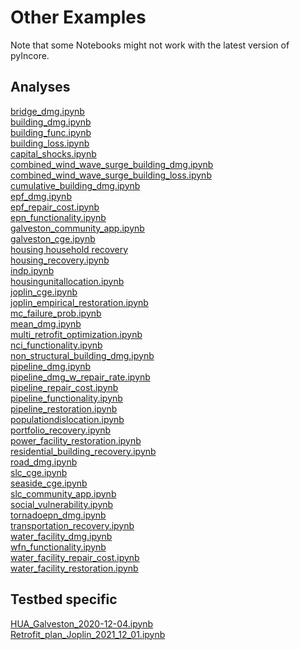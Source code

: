 # Other Examples

Note that some Notebooks might not work with the latest version of pyIncore.

## Analyses

[bridge_dmg.ipynb](https://github.com/IN-CORE/incore-docs/blob/main/notebooks/bridge_dmg.ipynb) <br />
[building_dmg.ipynb](https://github.com/IN-CORE/incore-docs/blob/main/notebooks/building_dmg.ipynb) <br />
[building_func.ipynb](https://github.com/IN-CORE/incore-docs/blob/main/notebooks/building_func.ipynb) <br />
[building_loss.ipynb](https://github.com/IN-CORE/incore-docs/blob/main/notebooks/building_loss.ipynb) <br />
[capital_shocks.ipynb](https://github.com/IN-CORE/incore-docs/blob/main/notebooks/capital_shocks.ipynb) <br />
[combined_wind_wave_surge_building_dmg.ipynb](https://github.com/IN-CORE/incore-docs/blob/main/notebooks/combined_wind_wave_surge_building_dmg.ipynb) <br />
[combined_wind_wave_surge_building_loss.ipynb](https://github.com/IN-CORE/incore-docs/blob/main/notebooks/combined_wind_wave_surge_building_loss.ipynb) <br />
[cumulative_building_dmg.ipynb](https://github.com/IN-CORE/incore-docs/blob/main/notebooks/cumulative_building_dmg.ipynb) <br />
[epf_dmg.ipynb](https://github.com/IN-CORE/incore-docs/blob/main/notebooks/epf_dmg.ipynb) <br />
[epf_repair_cost.ipynb](https://github.com/IN-CORE/incore-docs/blob/main/notebooks/epf_repair_cost.ipynb) <br />
[epn_functionality.ipynb](https://github.com/IN-CORE/incore-docs/blob/main/notebooks/epn_functionality.ipynb) <br />
[galveston_community_app.ipynb](https://github.com/IN-CORE/incore-docs/blob/main/notebooks/galveston_community_app.ipynb) <br />
[galveston_cge.ipynb](https://github.com/IN-CORE/incore-docs/blob/main/notebooks/galveston_cge.ipynb) <br />
[housing household recovery](https://github.com/IN-CORE/incore-docs/blob/main/notebooks/housing_household_recovery.ipynb) <br />
[housing_recovery.ipynb](https://github.com/IN-CORE/incore-docs/blob/main/notebooks/housing_recovery.ipynb) <br />
[indp.ipynb](https://github.com/IN-CORE/incore-docs/blob/main/notebooks/indp.ipynb) <br />
[housingunitallocation.ipynb](https://github.com/IN-CORE/incore-docs/blob/main/notebooks/housingunitallocation.ipynb) <br />
[joplin_cge.ipynb](https://github.com/IN-CORE/incore-docs/blob/main/notebooks/joplin_cge.ipynb) <br />
[joplin_empirical_restoration.ipynb](https://github.com/IN-CORE/incore-docs/blob/main/notebooks/joplin_empirical_restoration.ipynb) <br />
[mc_failure_prob.ipynb](https://github.com/IN-CORE/incore-docs/blob/main/notebooks/mc_failure_prob.ipynb) <br />
[mean_dmg.ipynb](https://github.com/IN-CORE/incore-docs/blob/main/notebooks/mean_dmg.ipynb) <br />
[multi_retrofit_optimization.ipynb](https://github.com/IN-CORE/incore-docs/blob/main/notebooks/multi_retrofit_optimization.ipynb) <br />
[nci_functionality.ipynb](https://github.com/IN-CORE/incore-docs/blob/main/notebooks/nci_functionality.ipynb) <br />
[non_structural_building_dmg.ipynb](https://github.com/IN-CORE/incore-docs/blob/main/notebooks/non_structural_building_dmg.ipynb) <br />
[pipeline_dmg.ipynb](https://github.com/IN-CORE/incore-docs/blob/main/notebooks/pipeline_dmg.ipynb) <br />
[pipeline_dmg_w_repair_rate.ipynb](https://github.com/IN-CORE/incore-docs/blob/main/notebooks/pipeline_dmg_w_repair_rate.ipynb) <br />
[pipeline_repair_cost.ipynb](https://github.com/IN-CORE/incore-docs/blob/main/notebooks/pipeline_repair_cost.ipynb) <br />
[pipeline_functionality.ipynb](https://github.com/IN-CORE/incore-docs/blob/main/notebooks/pipeline_functionality.ipynb) <br />
[pipeline_restoration.ipynb](https://github.com/IN-CORE/incore-docs/blob/main/notebooks/pipeline_restoration.ipynb) <br />
[populationdislocation.ipynb](https://github.com/IN-CORE/incore-docs/blob/main/notebooks/populationdislocation.ipynb) <br />
[portfolio_recovery.ipynb](https://github.com/IN-CORE/incore-docs/blob/main/notebooks/portfolio_recovery.ipynb) <br />
[power_facility_restoration.ipynb](https://github.com/IN-CORE/incore-docs/blob/main/notebooks/power_facility_restoration.ipynb) </br>
[residential_building_recovery.ipynb](https://github.com/IN-CORE/incore-docs/blob/main/notebooks/residential_building_recovery.ipynb) <br />
[road_dmg.ipynb](https://github.com/IN-CORE/incore-docs/blob/main/notebooks/road_dmg.ipynb) <br />
[slc_cge.ipynb](https://github.com/IN-CORE/incore-docs/blob/main/notebooks/slc_cge.ipynb) <br />
[seaside_cge.ipynb](https://github.com/IN-CORE/incore-docs/blob/main/notebooks/seaside_cge.ipynb) <br />
[slc_community_app.ipynb](https://github.com/IN-CORE/incore-docs/blob/main/notebooks/slc_community_app.ipynb) <br />
[social_vulnerability.ipynb](https://github.com/IN-CORE/incore-docs/blob/main/notebooks/social_vulnerability.ipynb) <br />
[tornadoepn_dmg.ipynb](https://github.com/IN-CORE/incore-docs/blob/main/notebooks/tornadoepn_dmg.ipynb) <br />
[transportation_recovery.ipynb](https://github.com/IN-CORE/incore-docs/blob/main/notebooks/transportation_recovery.ipynb) <br />
[water_facility_dmg.ipynb](https://github.com/IN-CORE/incore-docs/blob/main/notebooks/water_facility_dmg.ipynb) <br />
[wfn_functionality.ipynb](https://github.com/IN-CORE/incore-docs/blob/main/notebooks/wfn_functionality.ipynb) <br />
[water_facility_repair_cost.ipynb](https://github.com/IN-CORE/incore-docs/blob/main/notebooks/water_facility_repair_cost.ipynb) <br />
[water_facility_restoration.ipynb](https://github.com/IN-CORE/incore-docs/blob/main/notebooks/water_facility_restoration.ipynb)

## Testbed specific

[HUA_Galveston_2020-12-04.ipynb](https://github.com/IN-CORE/incore-docs/blob/main/notebooks/HUA_Galveston_2020-12-04.ipynb)  <br />
[Retrofit_plan_Joplin_2021_12_01.ipynb](https://github.com/IN-CORE/incore-docs/blob/main/notebooks/Retrofit_plan_Joplin_2021_12_01.ipynb)  <br />
